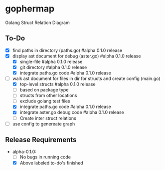 # gophermap
Golang Struct Relation Diagram

## To-Do

- [x] find paths in directory (paths.go)  #alpha 0.1.0 release
- [x] display ast document for debug (aster.go)  #alpha 0.1.0 release
    - [x] single-file  #alpha 0.1.0 release
    - [x] git directory  #alpha 0.1.0 release
    - [x] integrate paths.go code  #alpha 0.1.0 release
- [ ] walk ast document for files in dir for structs and create config (main.go)
    - [x] top-level structs #alpha 0.1.0 release
    - [ ] based on package type
    - [ ] structs from other locations
    - [ ] exclude golang test files
    - [x] integrate paths.go code  #alpha 0.1.0 release
    - [x] integrate aster.go debug code  #alpha 0.1.0 release
    - [ ] Create inter struct relations
- [ ] use config to genereate graph

## Release Requirements

- alpha-0.1.0:
    - [ ] No bugs in running code
    - [x] Above labeled to-do's finished
